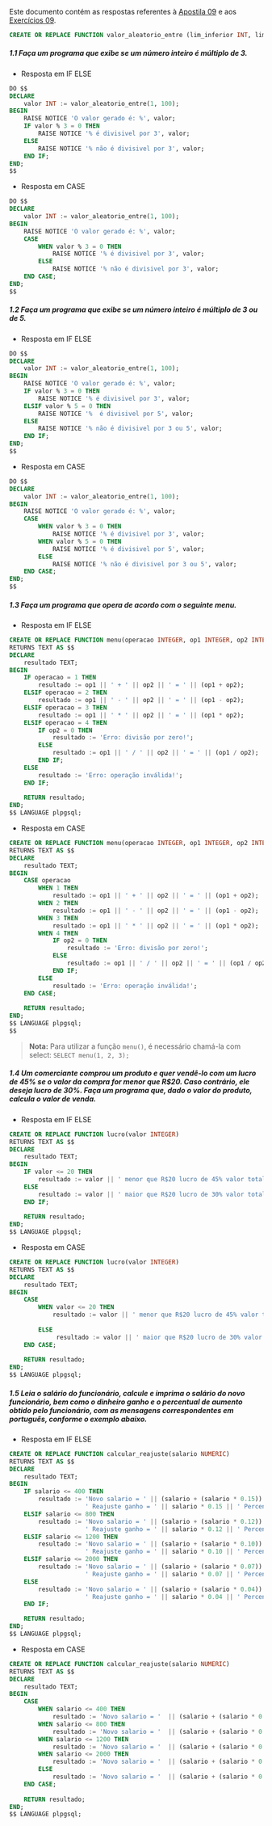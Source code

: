 Este documento contém as respostas referentes à [Apostila 09](09_apostila_pbd_plpgsql_operadores_logicos_e_relacionais_estruturas_de_selecao.pdf) e aos [Exercícios 09](09_exercicios_pbd_plpgsql_operadores_logicos_e_relacionais_estruturas_de_selecao.pdf).

```sql
CREATE OR REPLACE FUNCTION valor_aleatorio_entre (lim_inferior INT, lim_superior INT) RETURNS INT AS $$ BEGIN RETURN FLOOR(RANDOM() * (lim_superior - lim_inferior + 1) + lim_inferior)::INT; END; $$ LANGUAGE plpgsql;
```

##### 1.1 Faça um programa que exibe se um número inteiro é múltiplo de 3.

- Resposta em IF ELSE
```sql
DO $$
DECLARE
	valor INT := valor_aleatorio_entre(1, 100); 
BEGIN 
	RAISE NOTICE 'O valor gerado é: %', valor; 
	IF valor % 3 = 0 THEN
		RAISE NOTICE '% é divisivel por 3', valor; 
	ELSE
		RAISE NOTICE '% não é divisivel por 3', valor;
	END IF; 
END;
$$
```
- Resposta em CASE
```sql
DO $$ 
DECLARE
	valor INT := valor_aleatorio_entre(1, 100); 
BEGIN 
	RAISE NOTICE 'O valor gerado é: %', valor; 
	CASE 
		WHEN valor % 3 = 0 THEN
			RAISE NOTICE '% é divisivel por 3', valor; 
		ELSE 
			RAISE NOTICE '% não é divisivel por 3', valor; 
	END CASE; 
END; 
$$
```

##### 1.2 Faça um programa que exibe se um número inteiro é múltiplo de 3 ou de 5.

- Resposta em IF ELSE
```sql
DO $$
DECLARE
	valor INT := valor_aleatorio_entre(1, 100); 
BEGIN 
	RAISE NOTICE 'O valor gerado é: %', valor; 
	IF valor % 3 = 0 THEN
		RAISE NOTICE '% é divisivel por 3', valor; 
	ELSIF valor % 5 = 0 THEN
		RAISE NOTICE '%  é divisivel por 5', valor;
	ELSE
		RAISE NOTICE '% não é divisivel por 3 ou 5', valor;
	END IF; 
END;
$$
```
- Resposta em CASE
```sql
DO $$ 
DECLARE
	valor INT := valor_aleatorio_entre(1, 100); 
BEGIN 
	RAISE NOTICE 'O valor gerado é: %', valor; 
	CASE 
		WHEN valor % 3 = 0 THEN
			RAISE NOTICE '% é divisivel por 3', valor;
		WHEN valor % 5 = 0 THEN
			RAISE NOTICE '% é divisivel por 5', valor;
		ELSE 
			RAISE NOTICE '% não é divisivel por 3 ou 5', valor; 
	END CASE; 
END; 
$$
```

##### 1.3 Faça um programa que opera de acordo com o seguinte menu.

- Resposta em IF ELSE
```sql
CREATE OR REPLACE FUNCTION menu(operacao INTEGER, op1 INTEGER, op2 INTEGER)
RETURNS TEXT AS $$
DECLARE
    resultado TEXT;
BEGIN
    IF operacao = 1 THEN
        resultado := op1 || ' + ' || op2 || ' = ' || (op1 + op2);
    ELSIF operacao = 2 THEN
        resultado := op1 || ' - ' || op2 || ' = ' || (op1 - op2);
    ELSIF operacao = 3 THEN
        resultado := op1 || ' * ' || op2 || ' = ' || (op1 * op2);
    ELSIF operacao = 4 THEN
        IF op2 = 0 THEN
            resultado := 'Erro: divisão por zero!';
        ELSE
            resultado := op1 || ' / ' || op2 || ' = ' || (op1 / op2);
        END IF;
    ELSE
        resultado := 'Erro: operação inválida!';
    END IF;
    
    RETURN resultado;
END;
$$ LANGUAGE plpgsql;
```
- Resposta em CASE
```sql
CREATE OR REPLACE FUNCTION menu(operacao INTEGER, op1 INTEGER, op2 INTEGER)
RETURNS TEXT AS $$
DECLARE
    resultado TEXT;
BEGIN
    CASE operacao
        WHEN 1 THEN
            resultado := op1 || ' + ' || op2 || ' = ' || (op1 + op2);
        WHEN 2 THEN
            resultado := op1 || ' - ' || op2 || ' = ' || (op1 - op2);
        WHEN 3 THEN
            resultado := op1 || ' * ' || op2 || ' = ' || (op1 * op2);
        WHEN 4 THEN
            IF op2 = 0 THEN
                resultado := 'Erro: divisão por zero!';
            ELSE
                resultado := op1 || ' / ' || op2 || ' = ' || (op1 / op2);
            END IF;
        ELSE
            resultado := 'Erro: operação inválida!';
    END CASE;
    
    RETURN resultado;
END;
$$ LANGUAGE plpgsql;
$$
```

> **Nota:** Para utilizar a função `menu()`, é necessário chamá-la com select: `SELECT menu(1, 2, 3);`

##### 1.4 Um comerciante comprou um produto e quer vendê-lo com um lucro de 45% se o valor da compra for menor que R$20. Caso contrário, ele deseja lucro de 30%. Faça um programa que, dado o valor do produto, calcula o valor de venda.

- Resposta em IF ELSE
```sql
CREATE OR REPLACE FUNCTION lucro(valor INTEGER)
RETURNS TEXT AS $$
DECLARE
    resultado TEXT;
BEGIN
    IF valor <= 20 THEN
		resultado := valor || ' menor que R$20 lucro de 45% valor total = '  || (valor + (valor * 0.45) );
	ELSE
		resultado := valor || ' maior que R$20 lucro de 30% valor total = '  || (valor + (valor * 0.30) );
    END IF;
    
    RETURN resultado;
END;
$$ LANGUAGE plpgsql;
```

- Resposta em CASE
```sql
CREATE OR REPLACE FUNCTION lucro(valor INTEGER)
RETURNS TEXT AS $$
DECLARE
    resultado TEXT;
BEGIN
    CASE 
        WHEN valor <= 20 THEN
            resultado := valor || ' menor que R$20 lucro de 45% valor total = '  || (valor + (valor * 0.45) );
        
        ELSE
             resultado := valor || ' maior que R$20 lucro de 30% valor total = '  || (valor + (valor * 0.30) );
    END CASE;
    
    RETURN resultado;
END;
$$ LANGUAGE plpgsql;
```

##### 1.5 Leia o salário do funcionário, calcule e imprima o salário do novo funcionário, bem como o dinheiro ganho e o percentual de aumento obtido pelo funcionário, com as mensagens correspondentes em português, conforme o exemplo abaixo.

- Resposta em IF ELSE
```sql
CREATE OR REPLACE FUNCTION calcular_reajuste(salario NUMERIC)
RETURNS TEXT AS $$
DECLARE
    resultado TEXT;
BEGIN
    IF salario <= 400 THEN
        resultado := 'Novo salario = ' || (salario + (salario * 0.15)) || 
                     ' Reajuste ganho = ' || salario * 0.15 || ' Percentual 15%';
    ELSIF salario <= 800 THEN
        resultado := 'Novo salario = ' || (salario + (salario * 0.12)) || 
                     ' Reajuste ganho = ' || salario * 0.12 || ' Percentual 12%';
    ELSIF salario <= 1200 THEN
        resultado := 'Novo salario = ' || (salario + (salario * 0.10)) || 
                     ' Reajuste ganho = ' || salario * 0.10 || ' Percentual 10%';
    ELSIF salario <= 2000 THEN
        resultado := 'Novo salario = ' || (salario + (salario * 0.07)) || 
                     ' Reajuste ganho = ' || salario * 0.07 || ' Percentual 07%';
    ELSE
        resultado := 'Novo salario = ' || (salario + (salario * 0.04)) || 
                     ' Reajuste ganho = ' || salario * 0.04 || ' Percentual 04%';
    END IF;

    RETURN resultado;
END;
$$ LANGUAGE plpgsql;
```

- Resposta em CASE
```sql
CREATE OR REPLACE FUNCTION calcular_reajuste(salario NUMERIC)
RETURNS TEXT AS $$
DECLARE
    resultado TEXT;
BEGIN
	CASE
		WHEN salario <= 400 THEN 
			resultado := 'Novo salario = '  || (salario + (salario * 0.15) || ' Reajuste ganho = ' || salario * 0.15 || ' Percentual 15%');
		WHEN salario <= 800 THEN
			resultado := 'Novo salario = '  || (salario + (salario * 0.12) || ' Reajuste ganho = ' || salario * 0.12 || ' Percentual 12%');
		WHEN salario <= 1200 THEN
			resultado := 'Novo salario = '  || (salario + (salario * 0.10) || ' Reajuste ganho = ' || salario * 0.10 || ' Percentual 10%');
		WHEN salario <= 2000 THEN
			resultado := 'Novo salario = '  || (salario + (salario * 0.07) || ' Reajuste ganho = ' || salario * 0.07 || ' Percentual 07%');
		ELSE
			resultado := 'Novo salario = '  || (salario + (salario * 0.04) || ' Reajuste ganho = ' || salario * 0.04 || ' Percentual 04%');
	END CASE;
	
	RETURN resultado;
END;
$$ LANGUAGE plpgsql;
```